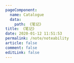 ```yaml
---
pageComponent:
  name: Catalogue
  data:
    path: 《笔记》
title: 《笔记》
date: 2020-01-12 11:51:53
permalink: /note/noteability
article: false
comment: false
editLink: false
---
```


